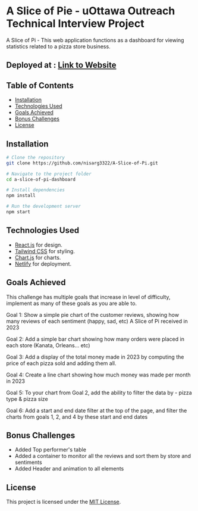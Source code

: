 # A Slice of Pie - uOttawa Outreach Technical Interview Project

A Slice of Pi - This web application functions as a dashboard for viewing statistics related to a pizza store business.

## Deployed at : [Link to Website](https://resplendent-jelly-a47002.netlify.app/)

## Table of Contents

- [Installation](#installation)
- [Technologies Used](#technologies-used)
- [Goals Achieved](#goals-achieved)
- [Bonus Challenges](#bonus-challenges)
- [License](#license)

## Installation

```bash
# Clone the repository
git clone https://github.com/nisarg3322/A-Slice-of-Pi.git

# Navigate to the project folder
cd a-slice-of-pi-dashboard

# Install dependencies
npm install

# Run the development server
npm start
```

## Technologies Used

- [React.js](https://react.dev/) for design.
- [Tailwind CSS](https://tailwindcss.com/) for styling.
- [Chart.js](https://www.chartjs.org/) for charts.
- [Netlify](https://app.netlify.com/) for deployment.

## Goals Achieved

This challenge has multiple goals that increase in level of difficulty, implement as many of these goals as you are able to.

Goal 1: Show a simple pie chart of the customer reviews, showing how many reviews of each sentiment (happy, sad, etc) A Slice of Pi received in 2023

Goal 2: Add a simple bar chart showing how many orders were placed in each store (Kanata, Orleans... etc)

Goal 3: Add a display of the total money made in 2023 by computing the price of each pizza sold and adding them all.

Goal 4: Create a line chart showing how much money was made per month in 2023

Goal 5: To your chart from Goal 2, add the ability to filter the data by  - pizza type & pizza size

Goal 6: Add a start and end date filter at the top of the page, and filter the charts from goals 1, 2, and 4 by these start and end dates

## Bonus Challenges

- Added Top performer's table
- Added a container to monitor all the reviews and sort them by store and sentiments
- Added Header and animation to all elements

## License

This project is licensed under the [MIT License](LICENSE).
